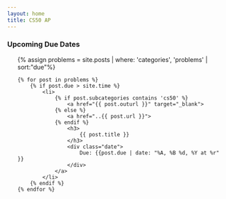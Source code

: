 ```yaml
---
layout: home
title: CS50 AP
---
```


### Upcoming Due Dates

<ul style="list-style: none">
    {% assign problems = site.posts | where: 'categories', 'problems' | sort:"due"%}

    {% for post in problems %}
        {% if post.due > site.time %}
            <li>
                {% if post.subcategories contains 'cs50' %}
                    <a href="{{ post.outurl }}" target="_blank">
                {% else %}
                    <a href="..{{ post.url }}">
                {% endif %}
                    <h3>
                        {{ post.title }}
                    </h3>
                    <div class="date">
                        Due: {{post.due | date: "%A, %B %d, %Y at %r" }}
                    </div>
                </a>
            </li>
        {% endif %}
    {% endfor %}
</ul>
